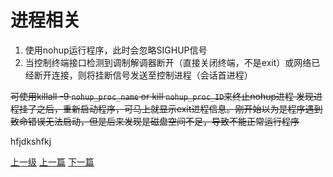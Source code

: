 # 进程相关
1. 使用nohup运行程序，此时会忽略SIGHUP信号
2. 当控制终端接口检测到调制解调器断开（直接关闭终端，不是exit）或网络已经断开连接，则将挂断信号发送至控制进程（会话首进程）

~~可使用killall -9 `nohup_proc_name`
or kill `nohup_proc_ID`来终止nohup进程
发现进程挂了之后，重新启动程序，可马上就显示exit进程信息。刚开始以为是程序遇到致命错误无法启动，但是后来发现是磁盘空间不足，导致不能正常运行程序~~

hfjdkshfkj























































































[上一级](base.md)
[上一篇](linux.md)
[下一篇](rename_linux_user.md)
